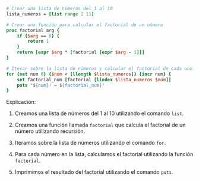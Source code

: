 ```tcl
# Crear una lista de números del 1 al 10
lista_numeros = [list range 1 11]

# Crear una función para calcular el factorial de un número
proc factorial arg {
    if {$arg == 0} {
        return 1
    }
    return [expr $arg * [factorial [expr $arg - 1]]]
}

# Iterar sobre la lista de números y calcular el factorial de cada uno
for {set num 0} {$num < [llength $lista_numeros]} {incr num} {
    set factorial_num [factorial [lindex $lista_numeros $num]]
    puts "${num}! = ${factorial_num}"
}
```

Explicación:

1. Creamos una lista de números del 1 al 10 utilizando el comando `list`.

2. Creamos una función llamada `factorial` que calcula el factorial de un número utilizando recursión.

3. Iteramos sobre la lista de números utilizando el comando `for`.

4. Para cada número en la lista, calculamos el factorial utilizando la función `factorial`.

5. Imprimimos el resultado del factorial utilizando el comando `puts`.